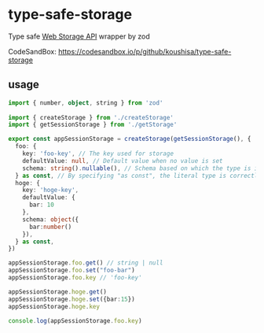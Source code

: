 # type-safe-storage

Type safe [Web Storage API](https://developer.mozilla.org/en-US/docs/Web/API/Web_Storage_API) wrapper by zod

CodeSandBox:
https://codesandbox.io/p/github/koushisa/type-safe-storage

## usage

```.ts
import { number, object, string } from 'zod'
 
import { createStorage } from './createStorage'
import { getSessionStorage } from './getStorage'

export const appSessionStorage = createStorage(getSessionStorage(), {
  foo: {
    key: 'foo-key', // The key used for storage
    defaultValue: null, // Default value when no value is set
    schema: string().nullable(), // Schema based on which the type is inferred 
  } as const, // By specifying "as const", the literal type is correctly inferred
  hoge: {
    key: 'hoge-key',
    defaultValue: {
      bar: 10
    },
    schema: object({
      bar:number()
    }),
  } as const,
})

appSessionStorage.foo.get() // string | null
appSessionStorage.foo.set("foo-bar")
appSessionStorage.foo.key // 'foo-key'

appSessionStorage.hoge.get()
appSessionStorage.hoge.set({bar:15})
appSessionStorage.hoge.key

console.log(appSessionStorage.foo.key)
```
